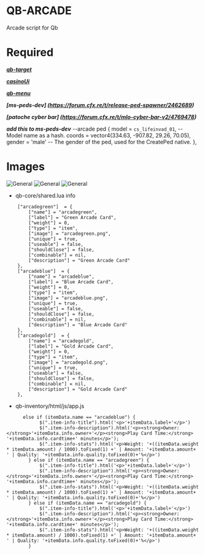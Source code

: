 # QB-ARCADE
Arcade script for Qb


# Required
***[qb-target](https://github.com/BerkieBb/berkie-target)***

***[casinoUi](https://github.com/dojwun/casinoUi)***

***[qb-menu](https://github.com/qbcore-framework/qb-menu)***

***[ms-peds-dev] (https://forum.cfx.re/t/release-ped-spawner/2462689)***

***[patoche cyber bar] (https://forum.cfx.re/t/mlo-cyber-bar-v2/4769478)***



***add this to ms-peds-dev***
	--arcade ped 
	{
		model = `cs_lifeinvad_01`, -- Model name as a hash.
		coords = vector4(334.63, -907.82, 29.26, 70.05),
		gender = 'male' -- The gender of the ped, used for the CreatePed native.
	},




# Images 

![General](https://i.imgur.com/5bLve6O.png)
![General](https://i.imgur.com/815vDIQ.png)
![General](https://i.imgur.com/czXFSze.png)


- qb-core/shared.lua info
```
	["arcadegreen"]  = {
		["name"] = "arcadegreen",
		["label"] = "Green Arcade Card",
		["weight"] = 0, 		
		["type"] = "item", 		
		["image"] = "arcadegreen.png", 		
		["unique"] = true, 		
		["useable"] = false, 	
		["shouldClose"] = false,	   
		["combinable"] = nil,   
		["description"] = "Green Arcade Card"
	},
	["arcadeblue"]  = {
		["name"] = "arcadeblue",
		["label"] = "Blue Arcade Card",
		["weight"] = 0, 		
		["type"] = "item", 		
		["image"] = "arcadeblue.png", 		
		["unique"] = true, 		
		["useable"] = false, 	
		["shouldClose"] = false,	   
		["combinable"] = nil,   
		["description"] = "Blue Arcade Card"
	},
	["arcadegold"]  = {
		["name"] = "arcadegold",
		["label"] = "Gold Arcade Card",
		["weight"] = 0, 		
		["type"] = "item", 		
		["image"] = "arcadegold.png", 		
		["unique"] = true, 		
		["useable"] = false, 	
		["shouldClose"] = false,	   
		["combinable"] = nil,   
		["description"] = "Gold Arcade Card"
	},
 ``` 
- qb-inventory/html/js/app.js
```
	  else if (itemData.name == "arcadeblue") {
            $(".item-info-title").html('<p>'+itemData.label+'</p>')
            $(".item-info-description").html('<p><strong>Owner: </strong>'+itemData.info.owner+'</p><strong>Play Card Time:</strong> '+itemData.info.cardtime+' minutes</p>'); 
            $(".item-info-stats").html('<p>Weight: '+((itemData.weight * itemData.amount) / 1000).toFixed(1) +' | Amount: '+itemData.amount+ ' | Quality: '+itemData.info.quality.toFixed(0)+'%</p>') 
        } else if (itemData.name == "arcadegreen") {
            $(".item-info-title").html('<p>'+itemData.label+'</p>')
            $(".item-info-description").html('<p><strong>Owner: </strong>'+itemData.info.owner+'</p><strong>Play Card Time:</strong> '+itemData.info.cardtime+' minutes</p>'); 
            $(".item-info-stats").html('<p>Weight: '+((itemData.weight * itemData.amount) / 1000).toFixed(1) +' | Amount: '+itemData.amount+ ' | Quality: '+itemData.info.quality.toFixed(0)+'%</p>') 
        } else if (itemData.name == "arcadegold") {
            $(".item-info-title").html('<p>'+itemData.label+'</p>')
            $(".item-info-description").html('<p><strong>Owner: </strong>'+itemData.info.owner+'</p><strong>Play Card Time:</strong> '+itemData.info.cardtime+' minutes</p>'); 
            $(".item-info-stats").html('<p>Weight: '+((itemData.weight * itemData.amount) / 1000).toFixed(1) +' | Amount: '+itemData.amount+ ' | Quality: '+itemData.info.quality.toFixed(0)+'%</p>') 
        }
  ```

